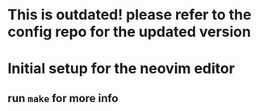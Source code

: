 # This is outdated! please refer to the config repo for the updated version


# Initial setup for the neovim editor

## run `make` for more info

